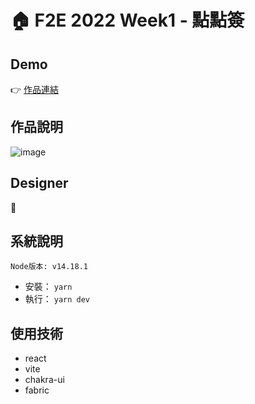 # 🏠 F2E 2022 Week1 - 點點簽

## Demo

👉 [作品連結](https://f2-e-2022.vercel.app/)

## 作品說明

![image](./readme/cover.png)

## Designer

👏 

## 系統說明

`Node版本: v14.18.1`

- 安裝： `yarn`
- 執行： `yarn dev`

## 使用技術

- react
- vite
- chakra-ui
- fabric
